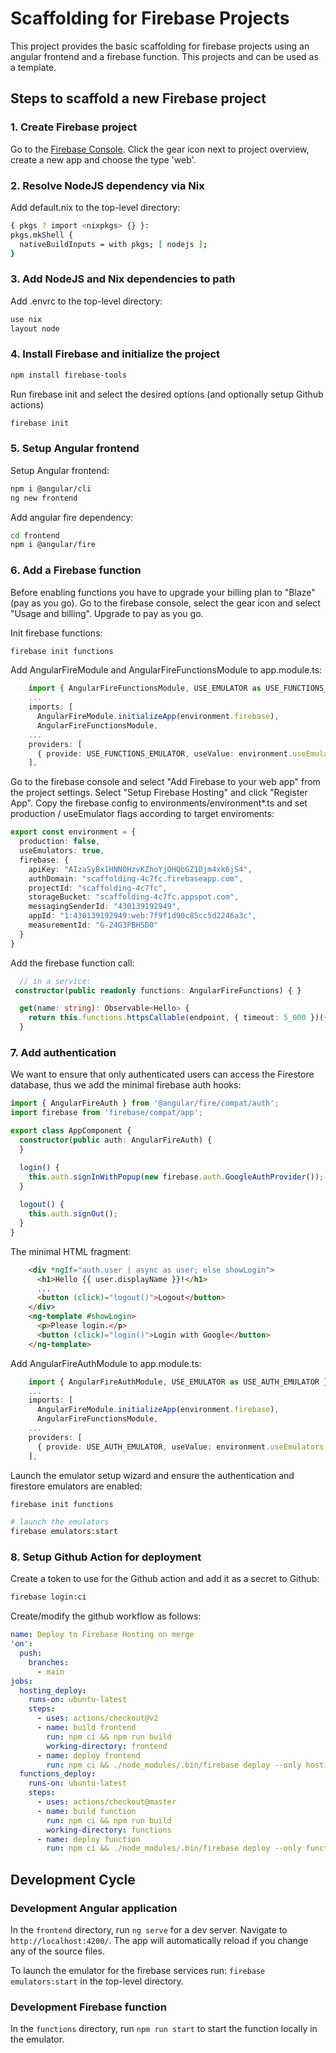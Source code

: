 # Scaffolding for Firebase Projects

This project provides the basic scaffolding for firebase projects using an angular frontend and a firebase function.
This projects and can be used as a template.

## Steps to scaffold a new Firebase project

### 1. Create Firebase project

Go to the [Firebase Console](https://console.firebase.google.com/). Click the gear icon next to project overview, create a new app and choose the type 'web'.

### 2. Resolve NodeJS dependency via Nix

Add default.nix to the top-level directory:
````sh
{ pkgs ? import <nixpkgs> {} }:
pkgs.mkShell {
  nativeBuildInputs = with pkgs; [ nodejs ];
}
````

### 3. Add NodeJS and Nix dependencies to path

Add .envrc to the top-level directory:
````sh
use nix
layout node
````

### 4. Install Firebase and initialize the project

````sh
npm install firebase-tools
````

Run firebase init and select the desired options (and optionally setup Github actions)

````sh
firebase init
````

### 5. Setup Angular frontend

Setup Angular frontend:

````sh
npm i @angular/cli
ng new frontend
````

Add angular fire dependency:

````sh
cd frontend
npm i @angular/fire
````

### 6. Add a Firebase function

Before enabling functions you have to upgrade your billing plan to "Blaze" (pay as you go).
Go to the firebase console, select the gear icon and select "Usage and billing". Upgrade to pay as you go.

Init firebase functions:

````sh
firebase init functions
````

Add AngularFireModule and AngularFireFunctionsModule to app.module.ts:

````ts
    import { AngularFireFunctionsModule, USE_EMULATOR as USE_FUNCTIONS_EMULATOR } from '@angular/fire/compat/functions';
    ...
    imports: [
      AngularFireModule.initializeApp(environment.firebase),
      AngularFireFunctionsModule,
    ...
    providers: [
      { provide: USE_FUNCTIONS_EMULATOR, useValue: environment.useEmulators ? ['localhost', 5001] : undefined },
    ],
````

Go to the firebase console and select "Add Firebase to your web app" from the project settings.
Select "Setup Firebase Hosting" and click "Register App". 
Copy the firebase config to environments/environment*.ts and set production / useEmulator flags according to target enviroments:

````ts
export const environment = {
  production: false,
  useEmulators: true,
  firebase: {
    apiKey: "AIzaSyBx1HNN0HzvKZhoYjOHQbGZ1Djm4xk6jS4",
    authDomain: "scaffolding-4c7fc.firebaseapp.com",
    projectId: "scaffolding-4c7fc",
    storageBucket: "scaffolding-4c7fc.appspot.com",
    messagingSenderId: "430139192949",
    appId: "1:430139192949:web:7f9f1d90c85cc5d2246a3c",
    measurementId: "G-24G3PBH5D0"
  }
}
````

Add the firebase function call:

````ts
  // in a service:
 constructor(public readonly functions: AngularFireFunctions) { }

  get(name: string): Observable<Hello> {
    return this.functions.httpsCallable(endpoint, { timeout: 5_000 })({ name: name })
  }
````

### 7. Add authentication

We want to ensure that only authenticated users can access the Firestore database, thus we add the minimal firebase auth hooks:

````ts
import { AngularFireAuth } from '@angular/fire/compat/auth';
import firebase from 'firebase/compat/app';

export class AppComponent {
  constructor(public auth: AngularFireAuth) {
  }

  login() {
    this.auth.signInWithPopup(new firebase.auth.GoogleAuthProvider());
  }
  
  logout() {
    this.auth.signOut();
  }
}
````

The minimal HTML fragment:
````html
    <div *ngIf="auth.user | async as user; else showLogin">
      <h1>Hello {{ user.displayName }}!</h1>
      ...
      <button (click)="logout()">Logout</button>
    </div>
    <ng-template #showLogin>
      <p>Please login.</p>
      <button (click)="login()">Login with Google</button>
    </ng-template>
````

Add AngularFireAuthModule to app.module.ts:

````ts
    import { AngularFireAuthModule, USE_EMULATOR as USE_AUTH_EMULATOR } from '@angular/fire/compat/auth';
    ...
    imports: [
      AngularFireModule.initializeApp(environment.firebase),
      AngularFireFunctionsModule,
    ...
    providers: [
      { provide: USE_AUTH_EMULATOR, useValue: environment.useEmulators ? ['localhost', 9099] : undefined },
    ],
````

Launch the emulator setup wizard and ensure the authentication and firestore emulators are enabled:

````sh
firebase init functions

# launch the emulators
firebase emulators:start
````
### 8. Setup Github Action for deployment

Create a token to use for the Github action and add it as a secret to Github:

````sh
firebase login:ci
````

Create/modify the github workflow as follows:

````yml
name: Deploy to Firebase Hosting on merge
'on':
  push:
    branches:
      - main
jobs:
  hosting_deploy:
    runs-on: ubuntu-latest
    steps:
      - uses: actions/checkout@v2
      - name: build frontend
        run: npm ci && npm run build
        working-directory: frontend
      - name: deploy frontend
        run: npm ci && ./node_modules/.bin/firebase deploy --only hosting --token ${{ secrets.FIREBASE_SERVICE_ACCOUNT_SCAFFOLDING_4C7FC }}
  functions_deploy:
    runs-on: ubuntu-latest
    steps:
      - uses: actions/checkout@master
      - name: build function
        run: npm ci && npm run build
        working-directory: functions
      - name: deploy function
        run: npm ci && ./node_modules/.bin/firebase deploy --only functions --token ${{ secrets.FIREBASE_SERVICE_ACCOUNT_SCAFFOLDING_4C7FC }}
````

## Development Cycle

### Development Angular application

In the `frontend` directory, run `ng serve` for a dev server. Navigate to `http://localhost:4200/`. The app will automatically reload if you change any of the source files.

To launch the emulator for the firebase services run: `firebase emulators:start` in the top-level directory.

### Development Firebase function

In the `functions` directory, run `npm run start` to start the function locally in the emulator.
